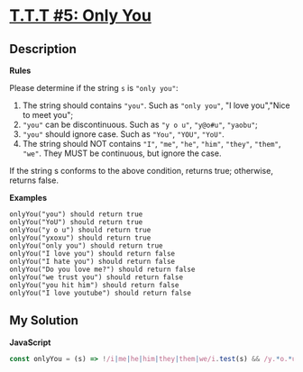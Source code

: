 # [T.T.T #5: Only You](https://www.codewars.com/kata/5762592d784ead628a0000dd)

## Description

**Rules**

Please determine if the string `s` is `"only you"`:

1. The string should contains `"you"`. Such as `"only you"`, "I love you","Nice to meet you";
2. `"you"` can be discontinuous. Such as `"y o u"`, `"y@o#u"`, `"yaobu"`;
3. `"you"` should ignore case. Such as `"You"`, `"YOU"`, `"YoU"`.
4. The string should NOT contains `"I"`, `"me"`, `"he"`, `"him"`, `"they"`, `"them"`, `"we"`. They MUST be continuous, but ignore the case.

If the string s conforms to the above condition, returns true; otherwise, returns false.

**Examples**

```
onlyYou("you") should return true
onlyYou("YoU") should return true
onlyYou("y o u") should return true
onlyYou("yxoxu") should return true
onlyYou("only you") should return true
onlyYou("I love you") should return false
onlyYou("I hate you") should return false
onlyYou("Do you love me?") should return false
onlyYou("we trust you") should return false
onlyYou("you hit him") should return false
onlyYou("I love youtube") should return false
```

## My Solution

**JavaScript**

```js
const onlyYou = (s) => !/i|me|he|him|they|them|we/i.test(s) && /y.*o.*u/i.test(s);
```
